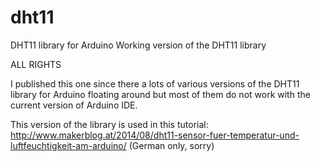 # dht11
DHT11 library for Arduino
Working version of the DHT11 library

ALL RIGHTS 

I published this one since there a lots of various versions of the DHT11 library 
for Arduino floating around but most of them do not work with the current version of Arduino IDE.

This version of the library is used in this tutorial:
http://www.makerblog.at/2014/08/dht11-sensor-fuer-temperatur-und-luftfeuchtigkeit-am-arduino/ (German only, sorry)
